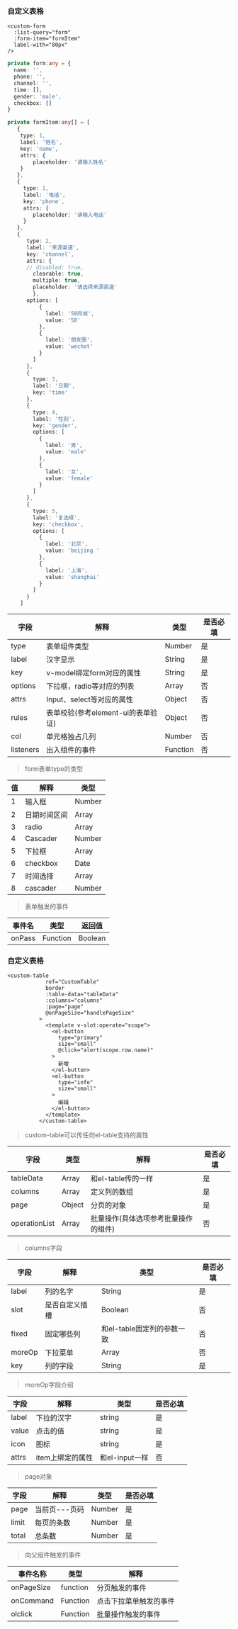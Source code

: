 ### 自定义表格

```vue
<custom-form
  :list-query="form"
  :form-item="formItem"
  label-with="80px"
/>

```

```typescript
private form:any = {
  name: '',
  phone: '',
  channel: '',
  time: [],
  gender: 'male',
  checkbox: []
}

private formItem:any[] = [
   {
   	type: 1,
   	label: '姓名',
    key: 'name',
    attrs: {
    	placeholder: '请输入姓名'
   	}
   },
   {
     type: 1,
     label: '电话',
     key: 'phone',
     attrs: {
        placeholder: '请输入电话'
     }
   },
   {
      type: 2,
      label: '来源渠道',
      key: 'channel',
      attrs: {
      // disabled: true,
        clearable: true,
        multiple: true,
        placeholder: '请选择来源渠道'
    	},
      options: [
          {
            label: '58同城',
            value: '58'
          },
          {
            label: '朋友圈',
            value: 'wechat'
          }
        ]
      },
      {
        type: 3,
        label: '日期',
        key: 'time'
      },
      {
        type: 4,
        label: '性别',
        key: 'gender',
        options: [
          {
            label: '男',
            value: 'male'
          },
          {
            label: '女',
            value: 'female'
          }
        ]
      },
      {
        type: 5,
        label: '复选框',
        key: 'checkbox',
        options: [
          {
            label: '北京',
            value: 'beijing '
          },
          {
            label: '上海',
            value: 'shanghai'
          }
        ]
      }
    ]
```

| 字段      | 解释                               | 类型     | 是否必填 |
| --------- | ---------------------------------- | -------- | -------- |
| type      | 表单组件类型                       | Number   | 是       |
| label     | 汉字显示                           | String   | 是       |
| key       | v-model绑定form对应的属性          | String   | 是       |
| options   | 下拉框，radio等对应的列表          | Array    | 否       |
| attrs  | Input、select等对应的属性          | Object   | 否       |
| rules     | 表单校验(参考element-ui的表单验证) | Object   | 否       |
| col       | 单元格独占几列                     | Number   | 否       |
| listeners | 出入组件的事件                     | Function | 否       |

> form表单type的类型

| 值   | 解释         | 类型   |
| :--- | ------------ | ------ |
| 1    | 输入框       | Number |
| 2    | 日期时间区间 | Array  |
| 3    | radio | Array  |
| 4    | Cascader        | Number |
| 5    | 下拉框       | Array |
| 6    | checkbox         | Date   |
| 7    | 时间选择     | Array |
| 8    | cascader       | Number  |

> 表单触发的事件

| 事件名 | 类型     | 返回值  |
| ------ | -------- | ------- |
| onPass | Function | Boolean |



### 自定义表格

```vue
<custom-table
            ref="CustomTable"
            border
            :table-data="tableData"
            :columns="columns"
            :page="page"
            @onPageSize="handlePageSize"
          >
            <template v-slot:operate="scope">
              <el-button
                type="primary"
                size="small"
                @click="alert(scope.row.name)"
              >
                新增
              </el-button>
              <el-button
                type="info"
                size="small"
              >
                编辑
              </el-button>
            </template>
          </custom-table>
```

> custom-table可以传任何el-table支持的属性

| 字段          | 类型   | 解释                                 | 是否必填 |
| ------------- | ------ | ------------------------------------ | -------- |
| tableData     | Array  | 和el-table传的一样                   | 是       |
| columns       | Array  | 定义列的数组                         | 是       |
| page          | Object | 分页的对象                           | 是       |
| operationList | Array  | 批量操作(具体选项参考批量操作的组件) | 否       |

> columns字段

| 字段   | 解释           | 类型                       | 是否必填 |
| ------ | -------------- | -------------------------- | -------- |
| label  | 列的名字       | String                     | 是       |
| slot   | 是否自定义插槽 | Boolean                    | 否       |
| fixed  | 固定哪些列     | 和el-table固定列的参数一致 | 否       |
| moreOp | 下拉菜单       | Array                      | 否       |
| key    | 列的字段       | String                     | 是       |

> moreOp字段介绍

| 字段     | 解释             | 类型           | 是否必填 |
| -------- | ---------------- | -------------- | -------- |
| label    | 下拉的汉字       | string         | 是       |
| value    | 点击的值         | string         | 是       |
| icon     | 图标             | string         | 是       |
| attrs | item上绑定的属性 | 和el-input一样 | 否       |



> page对象

| 字段  | 解释          | 类型   | 是否必填 |
| ----- | ------------- | ------ | -------- |
| page  | 当前页---页码 | Number | 是       |
| limit | 每页的条数    | Number | 是       |
| total | 总条数        | Number | 是       |

> 向父组件触发的事件



| 事件名称   | 类型     | 解释                   |
| ---------- | -------- | ---------------------- |
| onPageSize | function | 分页触发的事件         |
| onCommand  | Function | 点击下拉菜单触发的事件 |
| olclick    | Function | 批量操作触发的事件     |

